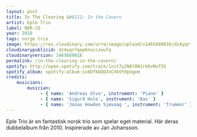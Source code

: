 ```yaml
---
layout: post
title: In The Clearing &#8211; In the Cavern
artist: Eple Trio
label: NOR-CD
year: 2010
tags: norge trio
image: https://res.cloudinary.com/urre/image/upload/v1465689816/dz4yqrfqep6nucczwufq.jpg
cloudinarypublicid: dz4yqrfqep6nucczwufq
cloudinaryversion: 1465689816
permalink: /in-the-clearing-in-the-cavern/
spotify: http://open.spotify.com/track/1nit7y2N6t0NJrkbvNvf55
spotify_album: spotify:album:1x6DfkOQO3nCXkVYOpUgem
credits:
    musicians:
        musician:
             - { name: 'Andreas Ulvo', instrument: 'Piano' }
             - { name: 'Sigurd Hole', instrument: 'Bas' }
             - { name: 'Jonas Howden Sjøvaag ', instrument: 'Trummor' }
---
```


Eple Trio är en fantastisk norsk trio som spelar eget material. Här deras dubbelalbum från 2010. Inspirerade av Jan Johansson.